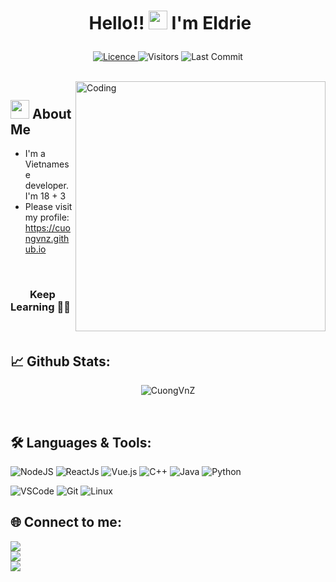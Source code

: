 # <p align="center">️ **Hello!! <img src="https://raw.githubusercontent.com/KarthikNayak024/KarthikNayak024/master/assets/wave.gif" alt="waving hand" width="30px"> I'm Eldrie** </p>

<p align="center">
<a href="https://github.com/CuongVnZ/CuongVnZ/blob/master/LICENCE">
<img alt="Licence" src="https://img.shields.io/github/license/KarthikNayak024/KarthikNayak024?color=brightgreen&label=LICENCE&logo=MIT"/>
</a>
<img alt="Visitors" src="https://komarev.com/ghpvc/?username=CuongVnZ&style=flat&labelColor=black&logo=github&label=PROFILE+VIEWS&color=29bf12"/>
<img alt="Last Commit" src="https://img.shields.io/github/last-commit/CuongVnZ/CuongVnZ?logo=markdown&label=LAST+UPDATE&color=29bf12&style=flat">
</p>
</br>
<img align="right" alt="Coding" width="400" src="https://media3.giphy.com/media/fS4cWezsJoXPYzLR45/giphy.gif">

## <img src="https://media.giphy.com/media/WUlplcMpOCEmTGBtBW/giphy.gif" width="30" style="z-index:1000;"> **About Me**
- I'm a Vietnamese developer. I'm 18 + 3
- Please visit my profile: https://cuongvnz.github.io
</br>

### &nbsp; &nbsp; &nbsp; &nbsp; **Keep Learning** 👨‍🎓️️
</br>

## 📈 **Github Stats:**

<div align="left">
  <!--
   <img src="https://img.shields.io/badge/%20-%23339933.svg?&style=for-the-badge&logo=c&logoColor=white" />
   <img src="https://img.shields.io/badge/electron%20-%23e34f26.svg?&style=for-the-badge&logo=electron&logoColor=white" />
   <img src="https://img.shields.io/badge/javascript%20-%23339933.svg?&style=for-the-badge&logo=javascript&logoColor=white" />
   <img src="https://img.shields.io/badge/html5%20-%23e34f26.svg?&style=for-the-badge&logo=html5&logoColor=white" />
   <img src="https://img.shields.io/badge/node.js%20-%23339933.svg?&style=for-the-badge&logo=node.js&logoColor=white" />
   <img src="https://img.shields.io/badge/Docker%20-%23e34f26.svg?&style=for-the-badge&logo=docker&logoColor=white" />
   <img src="https://img.shields.io/badge/python%20-%23339933.svg?&style=for-the-badge&logo=python&logoColor=white" />
   <img src="https://img.shields.io/badge/Linux%20-%23e34f26.svg?&style=for-the-badge&logo=linux&logoColor=white" />
   <img src="https://img.shields.io/badge/java%20-%23339933.svg?&style=for-the-badge&logo=java&logoColor=white" />
  !--> 
  
<!--    <p align=center><a href="https://github.com/deep.5050"><img src="https://i.imgur.com/MN69E9a.png" title="Technologies I use" align=center/></a></p> -->


   <p align="center"> <img src="https://github-readme-stats.vercel.app/api?username=CuongVnZ&show_icons=true" alt="CuongVnZ" /> </p>
</div>

</br>

<!-- ## 🏆 **Github Profile Trophy:**
 <img src="https://github-profile-trophy.vercel.app/?username=karthiknayak024&column=7&theme=gruvbox"/> -->

## 🛠️ **Languages & Tools:**

![NodeJS](https://img.shields.io/badge/node.js-6DA55F?style=for-the-badge&logo=node.js&logoColor=white)
![ReactJs](https://img.shields.io/badge/-React-blue?style=for-the-badge&logo=react)
![Vue.js](https://img.shields.io/badge/vuejs-%2335495e.svg?style=for-the-badge&logo=vuedotjs&logoColor=%234FC08D)
![C++](https://img.shields.io/badge/c++%20-%2300599C.svg?&style=for-the-badge&logo=c%2B%2B&ogoColor=white)
![Java](https://img.shields.io/badge/java-%23ED8B00.svg?style=for-the-badge&logo=openjdk&logoColor=white)
![Python](https://img.shields.io/badge/python-3670A0?style=for-the-badge&logo=python&logoColor=ffdd54)

<!-- ![Vim](https://img.shields.io/badge/-VIM-019733?style=for-the-badge&logo=vim) -->
![VSCode](https://img.shields.io/badge/-vscode-007ACC?style=for-the-badge&logo=visual-studio-code)
![Git](https://img.shields.io/badge/git%20-%23F05032.svg?&style=for-the-badge&logo=git&logoColor=white)
![Linux](https://img.shields.io/badge/-linux-FCC624?style=for-the-badge&logo=linux&logoColor=black)

## 🌐 **Connect to me:** ️

[<img src="https://img.shields.io/badge/LinkedIn-cuong--nguyen--chi-informational?style=for-the-badge&labelColor=black&logo=linkedin&logoColor=0077b5&&color=0077b5"/>][linkedin] </br>
[<img src="https://img.shields.io/badge/Stackoverflow-sucy--cuong-informational?style=for-the-badge&labelColor=black&logo=stackoverflow&logoColor=fe7a16&color=fe7a16"/>][stackoverflow] </br>
[<img src="https://img.shields.io/badge/Twitter-@sucy_1903-informational?style=for-the-badge&labelColor=black&logo=twitter&logoColor=#1DA1F2&color=1da1f2"/>][twitter] </br>

</br>

<!-- ## **Badges:**

</a> <a href="https://archiveprogram.github.com/"><img src="https://raw.githubusercontent.com/acervenky/animated-github-badges/master/assets/acbadge.gif" width="40" height="40"></a>
</a> <a href="https://github.com/pricing"><img src="https://raw.githubusercontent.com/acervenky/animated-github-badges/master/assets/pro.gif" width="40" height="40"></a> -->

<!-- <img src="https://madewithlove.now.sh/in?heart=true&colorA=%23000000&colorB=%23dc0000&template=for-the-badge️" alt="Made with love in India️"> -->

<!-- Links of Definitions -->

[linkedin]: https://www.linkedin.com/in/cuong-nguyen-chi
[gmail]: mailto:eldrienguyen@gmail.com
[stackoverflow]: https://twitter.com/sucy_1903
[github]: https://github.com/CuongVnZ
[twitter]: https://twitter.com/sucy_1903
